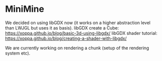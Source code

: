 # MiniMine

We decided on using libGDX now (it works on a higher abstraction level than LWJGL but uses it as basis).
libGDX create a Cube: https://xoppa.github.io/blog/basic-3d-using-libgdx/ 
libGDX shader tutorial: https://xoppa.github.io/blog/creating-a-shader-with-libgdx/

We are currently working on rendering a chunk (setup of the rendering system etc).
